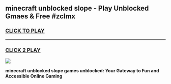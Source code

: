 
## minecraft unblocked slope - Play Unblocked Gmaes & Free #zclmx
<h3>
<a href="https://news.freeplayer.one?title=minecraft_unblocked_slope&ref=24F">CLICK TO PLAY</a></h3>
<hr>

<h3>
<a href="https://news.freeplayer.one?title=minecraft_unblocked_slope&ref=24F">CLICK 2 PLAY</a>
  
</h3>

<a href="https://news.freeplayer.one?title=minecraft_unblocked_slope&ref=24F/"><img src="https://clearcache.store/games.png"></a>


**minecraft unblocked slope games unblocked: Your Gateway to Fun and Accessible Online Gaming**
